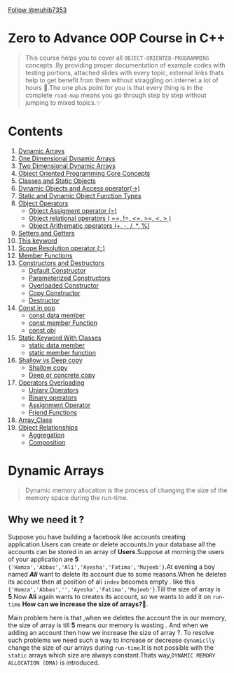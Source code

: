 <p align="center">
    <img src="/Some%20extra%20concepts/logo.jpg" style="height: 60vh; padding-left: 50vh;">
</p>

<!-- Place this tag where you want the button to render. -->

<a class="github-button" href="https://github.com/muhib7353" data-color-scheme="no-preference: light; light: light; dark: dark;" aria-label="Follow @muhib7353 on GitHub">Follow @muhib7353</a>

# Zero to Advance OOP Course in C++

> This course helps you to cover all `OBJECT-ORIENTED-PROGRAMMING` concepts .By providing proper documentation of example codes with testing portions, attached slides with every topic, external links thats help to get benefit from them without straggling on internet a lot of hours 🤔.The one plus point for you is that every thing is in the complete `road-map` means you go through step by step without jumping to mixed topics.✨

# Contents

1. [Dynamic Arrays](#dynamic-arrays)
2. [One Dimensional Dynamic Arrays](#one-dimensional-dynamic-arrays)
3. [Two Dimensional Dynamic Arrays](#two-dimensional-dynamic-arrays)
4. [Object Oriented Programming Core Concepts](#core-concepts)
5. [Classes and Static Objects](#classes-and-static-objects)
6. [Dynamic Objects and Access operator(->)](#dynamic-objects-and-access-operator)
7. [Static and Dynamic Object Function Types](#static-and-dynamic-object-function-types)
8. [Object Operators](#object-operators)
   - [Object Assigment operator (=)](#object-assignment-operater)
   - [Object relational operators ( ==, !=, <=, >=, <, > )](#object-relational-operaters)
   - [Object Arithematic operators (+, -, /, \*, %)](#object-arithematic-operators)
9. [Setters and Getters](#setters-and-getters)
10. [This keyword](#this-pointer-or-this-keyword-in-cpp)
11. [Scope Resolution operator (::)](#scope-resolution-operator)
12. [Member Functions](#member-functions)
13. [Constructors and Destructors](#constructors-and-destructors)
    - [Default Constructor]()
    - [Parameterized Constructors](#paramterized-constructor)
    - [Overloaded Constructor](#overloaded-constructor)
    - [Copy Constructor](#copy-constructor)
    - [Destructor](#destructors)
14. [Const in oop](#const-in-oop)
    - [const data member](#const-data-members)
    - [const member Function](#const-member-functions)
    - [const obj](#const-object)
15. [Static Keyword With Classes](#static-keyword-with-classes)
    - [static data member](#static-data-member)
    - [static member function](#static-member-function)
16. [Shallow vs Deep copy](#shallow-vs-deep-copy)   
    - [Shallow copy](#shallow-copy)
    - [Deep or concrete copy](#deep-copy)
17. [Operators Overloading](#operator-overloading)
    - [Uniary Operators](#uniary-operators-1)
    - [Binary operators](#binary-operators-1)
    - [Assignment Operator](#arirthematic-assignment-operator)
    - [Friend Functions](#non-member-friend-functions)
18. [Array_Class](#array-class)
19. [Object Relationships](#object-relationships)
    - [Aggregation](#aggregatatoion)
    - [Composition](#composition)

# Dynamic Arrays

> Dynamic memory allocation is the process of changing the size of the memory space during the run-time.

## Why we need it ?

Suppose you have building a facebook like accounts creating application.Users can create or delete accounts.In your database all the accounts can be stored in an array of **Users**.Suppose
at morning the users of your application are **5** `{'Hamza','Abbas','Ali','Ayesha','Fatima','Mujeeb'}`.At evening a boy named **_Ali_** want to delete its account due to some reasons.When he deletes its account then at position of ali `index` becomes empty . like this `{'Hamza','Abbas','','Ayesha','Fatima','Mujeeb'}`.Till the size of array is **5**.Now **Ali** again wants to creates its account, so we wants to add it on `run-time` **How can we increase the size of arrays?🤔**.

Main problem here is that ,when we deletes the account the in our memory, the size of array is till **5** means our memory is wasting . And when we adding an account then how we increase the size of array ?. To resolve such problems we need such a way to increase or decrease `dynamiclly` change the size of our arrays during `run-time`.It is not possible with the `static` arrays which size are always constant.Thats way,`DYNAMIC MEMORY ALLOCATION (DMA)` is introduced.

## Before Starting Something better to know (Heap or Stack):

There are two types of memory in our computers **_Heap and Stack_**.During Dynamic Memory Allocation, When we make a pointer of our variable its can be formed at the stack.(storing the address of our varible only) and its value can be stored at the heap.

In `static memory`, all the varibles and arrays are formed in the memory (stack) at the `compile-time` so after exection all the variables and arrays are destroyed from the memory (stack) by the compiler itself.
But in `Dynamic memory`, all the variables and arrays `values` are formed in the memory (heap) at the run-time, so compiler doesn't made them we `developers` made it during the execuation time. So its our responsibilty to destroyed them from the memory after the completition of their tasks.Otherwise a problem named `memory-leakage` can be created and our program `crashes`.

One more important concept about the dynamic memory allocation.
In local functions we make a varaible and it goes out from the execuation stack after the calling .So we cannot use its value further more to to store its value we make a varaible on heap and ist pointer on the stack and return the pointer from the function and store its in to the main stack pointer varaible.Now your memory cannot be leakage.The main point is your pointer would never be became the dangling pointer. And your heap value can never be became without its pointer.

> Making a dynamic memory is called allocating the memory.
> Deleting a dynamic memory is called dellocating the memory.

## Dangling Pointer

A pointer whose is pointing to such memory in the haep which is not exist .

## One Dimensional Dynamic Arrays

**Firstly**, `allocating`, we make a pointer of our array at the stack that containes the address of the first element of our array.

<p align="center">
<img src="/Some%20extra%20concepts/codeSnaps/ptr.png" style="height: 40vh; padding-left: 50vh;">

 </p>

**Secondly**,we make a array at the heap by the `new` keyword.

<p align="center">
<img src="/Some%20extra%20concepts/codeSnaps/heap.png" style="height: 40vh; padding-left: 50vh;">

 </p>

**Thirdly**,perform your tasks.

<p align="center">
<img src="/Some%20extra%20concepts/codeSnaps/tasks.png" style="height: 50vh; padding-left: 50vh;">

 </p>

**At last**, `dellocating`, delete the array values at the heap by the `delete` keyword.And
make the pointer of our array `nullptr` so its pointing to nothing.

```cpp
#include <iostream>

using namespace std;

int main()
{
    int size = 5;
    int sum=0;

    //Allocating the memory
    int *arr = new int[size]{1,2,3,4,5};

    //sum of array
    for(int i=0;i<size;i++){
        sum+=arr[i];
    }
    cout<<"The sum of all the elements in the array is = "<<sum<<endl;

    //Delloacting the memory
    delete[] arr;
    arr = nullptr;

    return 0;
}
```

### How to change the size of our arrays at run-time ? or at execution time? How to increase or decrease the size of our arrays dynamically ? or at execution time?

**Firstly**, we made our array whose size we want to change dynamically.

<p align="center">
<img src="/Some%20extra%20concepts/codeSnaps/temp1.png" style="height: 40vh; padding-left: 50vh;">

 </p>

**Secondly**, we create an temp dyanmic 1D-Array.Whose size is the size thats we want after changing meanns `size+increaseNum` or `size+decreaseNum` .

<p align="center">
<img src="/Some%20extra%20concepts/codeSnaps/temp2.png" style="height: 40vh; padding-left: 50vh;">

 </p>

**Thirdly**, copy the array to tempArray.

<p align="center">
<img src="/Some%20extra%20concepts/codeSnaps/temp3.png" style="height: 50vh; padding-left: 50vh;">

 </p>

**At Last**, delete the array values from heap and mutate the array-pointer to the tempArray-pointer.And now you can mutate the size as `size+=num` (for-increaing) or `size-=num`(for-decreaing)

> Both our array and tempArray pointers in the stack pointing to the same changed tempArray values in the heap.

<p align="center">
<img src="/Some%20extra%20concepts/codeSnaps/temp4.png" style="height: 50vh; padding-left: 50vh;">

 </p>

**Now**,You can perform tasks, to the changed sized array ,after performing methods deallocate the aray and program happily finishes😊.(Problem-Solved,Hurray🥳)

```cpp
#include <iostream>
using namespace std;
int main()
{

    int size = 5;
    int *arr = new int[size]{1, 2, 3, 4, 5};

    int num;
    cout << "Enter the number how much size of array you wnat to cahnge :" << endl;
    cin >> num;

    int *temp = new int[size + num];
    for (int i = 0; i < size; i++)
    {
        temp[i] = arr[i];
    }

    //deleting the previous array
    delete[] arr;
    arr=temp;

    //giving values to increased indexs
    for(int i=size;i<size+num;i++){
        cin>>arr[i];
    }
    size+=num;

    delete[] arr;
    arr=nullptr;

    return 0;
}
```

# Boosted Material 1

- To Practice Questions Like ,insert,delete,shrink,add elements to the arrays dynamically
  see [1D-Arrays-Examples](</Object%20Oriented%20Programming/Step0_Dynamic%20Arrays/One%20Dimensional%20(1D)%20%20Dynamic%20Arrays/>)
- To Read more complexities about the dyanmic arrays read book pages from
  [LearnCpp](https://www.learncpp.com/cpp-tutorial/dynamic-memory-allocation-with-new-and-delete/)
- To get slides of dynamic memory [Dynamic Memory Allocation](/Some%20extra%20concepts/Slides/dynamicMemory.pdf)

## Two Dimensional Dynamic arrays

**Firtsly**, In Two Dimensional Dynamic arrays ,make an array of pointers (every element of array contaning the address of first element of each row of matrix) which is stored to the pointer in stack ,beacuse this pointer storing the address first pointer of array, so this pointer is the double pointer.

   <p align="center">
    <img src="/Some%20extra%20concepts/codeSnaps/2d-1.png" style="height: 40vh; padding-left: 50vh;">
 </p>
  **Secondly**, Make a new array on the heap (column) from the every element(single-pointer) of the pointers array,that conatain the address of the first element of it column on the stack.

   <p align="center">
    <img src="/Some%20extra%20concepts/codeSnaps/2d-2.png" style="height: 50vh; padding-left: 50vh;">
 </p>

**Thirdly**, Now our 2D-array is allocated.Now perform the all tasks on it.

   <p align="center">
    <img src="/Some%20extra%20concepts/codeSnaps/2d-3.png" style="height: 70vh; padding-left: 50vh;">
 </p>

**At Last**,Deallocate the firstly all the columns on the heap. Then delete the pointers array.
Then make the matrix pointer to null pointing to the nothing.

```cpp
#include <iostream>
using namespace std;
int main()
{
    int row = 3;
    int col = 3;

    int **matrix = new int *[row];
    for (int i = 0; i < row; i++)
    {
        matrix[i] = new int[col];
    }

    for (int i = 0; i < row; i++)
    {
        for (int j = 0; j < col; j++)
        {
            matrix[i][j] = (rand() % 10) + 1;
        }
    }

    for(int i=0;i<row;i++){
        delete[] matrix[i];
    }
    delete[] matrix;
    matrix=nullptr;

    return 0;
}
```

## How to change the size of rows or columns of 2D-arrays at run-time ? How to increase or decrease the size of 2D-arrays dynamically ?

You can understand the one example of how to increase the size of columns and then do others operations by following it.

### Steps:(To increase the rows dynamically)

**Firstly**: Make the new 2D-Dynamic array .

   <p align="center">
    <img src="/Some%20extra%20concepts/codeSnaps/temp2-1.png" style="height: 50vh; padding-left: 50vh;">
 </p>

**Secondly**: Make the `temp`2D-Dyanmic array.

   <p align="center">
    <img src="/Some%20extra%20concepts/codeSnaps/temp2-2.png" style="height: 60vh; padding-left: 50vh;">
 </p>

**Thirdly**: Copy the pervious 2d-array to temp array.Delete the previous 2D-Array.Give pointer of temp array to previous array.

   <p align="center">
    <img src="/Some%20extra%20concepts/codeSnaps/temp2-3.png" style="height: 70vh; padding-left: 50vh;">
 </p>

**At Last**: Add the new elements in the array .And finally dellocate the array.

```cpp
#include <iostream>
#include <iomanip>

using namespace std;

int main()
{
    int row=3;
    int col=3;

    //Allocating the memory
    int **matrix = new int *[row];
    for (int i = 0; i < row; i++)
    {
        matrix[i] = new int[col];
    }

   cout << "The random elements in the array :" << endl;
    for (int i = 0; i < row; i++)
    {
        // cout<<"Enter the row "<<i+1<<" :"<<endl;
        for (int j = 0; j < col; j++)
        {
            matrix[i][j] = (rand() % 10) + 1;
            // cin>>matrix[i][j];
        }
    }

   int num;
    cout << "Enter the number of rows that you want to increase:" << endl;
    cin >> num;

    //increase the size of the rows
    int **temp = new int *[row + num];
    for (int i = 0; i < row + num; i++)
    {
        temp[i] = new int[col];
    }
    for (int i = 0; i < row; i++)
    {
        for (int j = 0; j < col; j++)
        {
            temp[i][j] = matrix[i][j];
        }
    }
    for (int i = 0; i < row; i++)
    {
        delete[] matrix[i];
    }
    delete[] matrix;
    matrix = temp;


    //Entering elemenst in the increased rows
    for (int i = row; i < row + num; i++)
    {
        // cout<<"Enter the row "<<row+1<<" :"<<endl;
        for (int j = 0; j < col; j++)
        {
            matrix[i][j] = (rand() % (100 - 90)) + 1 + 90;
            // cin>>matrix[i][j];
        }
    }
    row += num;

   cout << "The elements in the array :" << endl;
    for (int i = 0; i < row; i++)
    {
        cout << left;
        for (int j = 0; j < col; j++)
        {
            cout << setw(5) << matrix[i][j];
        }
        cout << endl;
    }

    //dellocating the memory
    for (int i = 0; i < row; i++)
    {
        delete[] matrix[i];
    }
    delete[] matrix;
    matrix = nullptr;

    return 0;
}

```

## Boosted Material:

- To Practice Questions Like inrease and decrease rows or columns of the 2D-arrays dynamically
  see [1D-Arrays-Examples](</Object%20Oriented%20Programming/Step0_Dynamic%20Arrays/Two%20Dimensional%20(2D)%20%20Dynamic%20Arrays/>)
- To Read more complexities about the dyanmic arrays read book pages from
  [LearnCpp](https://www.learncpp.com/cpp-tutorial/dynamic-memory-allocation-with-new-and-delete/)
- To get slides of dynamic memory [Dynamic Memory Allocation](/Some%20extra%20concepts/Slides/dynamicMemory.pdf)

# Core Concepts

A langugae which containes these four segments is referrred as **_Object-Oriented-Programming_** language.

- ## Classes and object :
  Classes have no exixtence in the memeory,its only a blueprint.When we make an object of that class ,then it should having the some memeory.Class is an user defined-data-Type, called as **_ABSTRACT_DATA_TYPE_**.
- ## Data hiding and Encapsulation:
  Data is hided from every another object is data hiding .All the memebers of a class including data members and member functions are closed in a class like a capsule is referred to as Encapsulation.This feature opens the new term named as `Abstraction` means all the inner details are completetly ifnored and we focus on the working of the software.
- ## Inheritance:
  **_Do not reinvent the wheel_**.In programming the term used as : **Do not repeat the code⛔**.Inheritance has the code reuse-ability.Some features are inherited from the base class and given to the derived class.If any language does not support the inheritance then its not calle the Object oriented programming language its called the **\*Object-Based-Language**.
- ## Polymorphism
  Define as : Single interface having multiple functionalities.(same name different behaviour).
  It has two types :
  - Static
    Function overloading is done in static polymorphism.It has be achieved on the compile time also called the **_compile_time_binding_**.
  - Dynamic
    Function overriding is done in the dynamic polymorphism.It has be achieved on the run time also called the **_Run_Time_binding_**.

# Classes and Static Objects

[What are classes 👀 ❓](#classes-and-object)

## Basic Syntx of class:

  <p align="center">
    <img src="/Some%20extra%20concepts/codeSnaps/class1.png" style="height: 40vh; padding-left: 50vh;">
 </p>

## Basic Syntx of object:

  <p align="center">
    <img src="/Some%20extra%20concepts/codeSnaps/obj.png" style="height: 40vh; padding-left: 50vh;">
 </p>

we cannot access the dataMemebers of the class outside the class .Their members are by `default-private`.So when we want to access them .The error should come as

  <p align="center">
    <img src="/Some%20extra%20concepts/codeSnaps/error1.png" style="height: 40vh; padding-left: 50vh;">

> so when we want to access them outside the class,we use the `access-identifiers`.

## Access-Identifiers

There are there Access specifiers.

- ### Public
  Memebers of public are accessible from anywhere(accissble through the object).
- ### Private
  Members declerad as private are only accessible within the class.
- ### Protected
  Members are only accessible in child class.

Result:

<p align="center">
<img src="/Some%20extra%20concepts/codeSnaps/result_class.png" style="height: 60vh; padding-left: 50vh;">

### Note:

> The address of a class is same as the address of the first dataMemeber of the class

# Boosted Material 2

- To practice real-world examples [class and object examples](/Object%20Oriented%20Programming/Step1_Classes%20and%20objects/)
- To go through slides [Class and object slides](/Some%20extra%20concepts/Slides/classes.pdf)
- For reading more concepts explore this page [Deep learn class and objects](https://www.learncpp.com/cpp-tutorial/classes-and-class-members/)

# Dynamic Objects and Access Operator

Dynamic Objects means the pointer of that objects is on the stack and the whole object is on the heap. The name of the object is actually a pointer so means whenever we use the name of the class actually we refer the address of the object on the heap. So how we can access the data members and member functions of the object ,To refer the data members and the member functions of that class , we use the **access-operator** `->` instead of `(.)` **dot operator** .The access operator make a link between the heap and and stack .

### Understand by excample:

[How we make the dynamic objects of class and how to access their data members of taht dynamic object🙄❓](/Object%20Oriented%20Programming/Step1_Classes%20and%20objects/Basic%20Concepts%20building%20programs/6_DyanmicObjects_and_acessOperaters.cpp)

```cpp
#include <iostream>

using namespace std;

class algebra
{
public:
    int y;
    int x;
    int add;
};

int main()
{
    //Alloacting the memory
    algebra *sum = new algebra;

    //Arrow operaters pointing the members on the heap(->)
    sum->x = 3;
    sum->y = 4;
    sum->add = sum->x + sum->y;

    //Derefernce and userd the dot opearter(.)
    cout << "The sum of " << (*sum).x << " and " << (*sum).y << " = " << (*sum).add << endl;

    //delloacting the memory
    delete sum;
    sum=nullptr;

    return 0;
}
```

# Static and Dynamic Object Function Types:

Three type of functions can be implemented on the objects.

1. By passing object as a value
2. By passing object as a reference
3. By return object as a object

## 1.By passing object as a value

In `static` Pass objects into functions as an argument and use these parameters as a local object which has a complete access to the data members and member functions of the class same as for the argumentative object.

> The object which calls the functions is called the `Left_hand_side_object`.

We don't need to pass the two objects as the arguments beacuse L.H.S object is already exist ,and accessible to the class functions and we only need to pass the other funtions which is right hand side object.

In `Dyanmic` the copy of argumentative objects will not be made only the address of these objects will pass and dereferencing these adress and perform operations.

<p align="center">
    <img src="/Some%20extra%20concepts/codeSnaps/f-1.png" style="height: 50vh; padding-left: 50vh;">
 </p>

## 2.By passing object as a reference

In `static` When passing object as an argument to the function which recieveing it as a refernce parameter, then the copy of that object will not be produce.The address of this object will be use and its means any changing in data members or function members of the parameter object will aslo mutate the original argumentative object.
In `Dyanmic` the copy of argumentative objects will not be made only the address of these objects will pass ,so we will not have to use the refernce operator `&` , beacause already we pass the address `refernce` of the objects on the heap to function parameters As a result ,dereferencing these adresses and mutating the data memebers and member functions will mutate the original argumentative objects data members and member functions respectively.

<p align="center">
    <img src="/Some%20extra%20concepts/codeSnaps/f-2.png" style="height: 70vh; padding-left: 50vh;">
 </p>

## 3.By return object as a object

In `static` Return type of the function is a class name. When you manipulate some data and return a object made inside the function.
In `Dyanmic`,the returing object returns the only address of the making object not the object on the heap. beacuse when the function executes the making pointer will automatically goes out from the execuation stack. but the object on the heap is exixts . So just return the address of the making pointer.

> When an object is returned at compile-time it can be stored an anonymous varaible of same returning dataType and then assign it the varible on which the functions call this process is called the `RETURN_VALUE_OPTIMIZATION(RVO)`. And you when you run the program its destructor will be showed in the screen .

<p align="center">
    <img src="/Some%20extra%20concepts/codeSnaps/RVO.png" style="height: 50vh; padding-left: 50vh;">
 </p>

<p align="center">
    <img src="/Some%20extra%20concepts/codeSnaps/RVO-result.png" style="height: 50vh; padding-left: 50vh;">
 </p>
### Let understand by 😮 [dynamic-example](/Object%20Oriented%20Programming/Step1_Classes%20and%20objects/Basic%20Concepts%20building%20programs/6_DyanmicObjects_and_acessOperaters.cpp):

For static click [here](/Object%20Oriented%20Programming/Step1_Classes%20and%20objects/Basic%20Concepts%20building%20programs/7_staticObjectAndFunctions.cpp)

```cpp
/*Dynamic Objects when we pass to functions they always should be pass as by refernce
/*This code has three parts by three tests so you can uncommenntg the every test and check the outputs to understand
1:Pass by value  for dynamic objects
2:Pass by refernce for dynamic objects
3:Return value for dynamic objects
*/

#include <iostream>

using namespace std;

class algebra
{
private:
    int x;
    int y;

public:
    // setters
    void setX(int X) { x = X; }
    void setY(int Y) { y = Y; }
    void setData(int X, int Y)
    {
        x = X;
        y = Y;
    }

    // getters
    int getX() { return x; }
    int gety() { return y; }
    void getData()
    {
        cout << "x=" << x << endl;
        cout << "y=" << y << endl;
    }
};

// Functions

// 1:Pass by value
bool passByValue(algebra *A, algebra *B)
{
    return A->getX() != B->getX() ? true : false;
}

// 2:Pass by refernce
void update(algebra *A, algebra *B)
{
    B->setX(B->getX() + 100);
    B->setY(B->gety() + 100);
}

// 3:Return value
algebra *createCopy(algebra *A)
{
    algebra *copy = new algebra;

    copy->setX(A->getX());
    copy->setY(A->gety());

    return copy;
}
int main()
{
    algebra *obj1 = new algebra;
    algebra *obj2 = new algebra;

    obj1->setData(1, 2);
    obj2->setData(3, 4);

    // // Test:01
    // cout << passByValue(obj1, obj2);

    // //Test:02
    // cout << "Before passing obj2 as a pointer to update function : " << endl;
    // obj2->getData();
    // update(obj1, obj2);
    // cout << "After passing obj2 as a pointer to update function : " << endl;
    // obj2->getData();

    // //Test:03
    // cout << "The object members :" << endl;
    // algebra *copy=createCopy(obj1);
    // copy->getData();

    /*Results:Object’s data is always
    pass by reference through
    pointers*/

    return 0;
}
```

# Object Operators

These are object opertors:

- [Object Assigment operator (=)](#object-assignment-operater)
- [Object relational operators ( ==, !=, <=, >=, <, > )](#object-relational-operaters)
- [Object Arithematic operators (+, -, /, \*, %)](#object-arithematic-operator)

# Object Assignment operater

In generally, the assignment operator can be used to copy one thing into another. The data memebers of one object can be copied to another data members in two ways

> Only if member access specifier is public.

1.Member wise data Assignment

<p align="center">
    <img src="/Some%20extra%20concepts/codeSnaps/assignment-1.png" style="height: 50vh; padding-left: 50vh;">

 </p>
 
 2.Aggregate Wise data Assignment
        <p align="center">
    <img src="/Some%20extra%20concepts/codeSnaps/assignment-2.png" style="height: 50vh; padding-left: 50vh;">
 </p>
 
  ### Lets now understand by example 😍:
  [In C++ how the class data members of one object to be copied to the another object data memebers](/Object%20Oriented%20Programming/Step1_Classes%20and%20objects/Basic%20Concepts%20building%20programs/3_AssignmentOperater.cpp)

```cpp
#include <iostream>

using namespace std;

class algebra
{
public:
int x;
int y;

    void getData()
    {
        cout<<"The value of x ="<<x<<endl;
        cout<<"The value of y ="<<y<<endl;
    }

};

int main()
{
algebra obj1;
algebra \*obj2=new algebra;

    obj1.x=1;
    obj1.y=2;

    //MEMEBER WISE COPYING
    cout<<"\t\tMEMEBER WISE COPYING :"<<endl;
    obj2->x=obj1.x;
    obj2->y=obj1.y;

    cout<<"The values in object 1 : "<<endl;
    obj1.getData();
    cout<<"The values in object 2 : "<<endl;
    obj2->getData();

    // Aggregate WISE COPYING
    cout<<"\t\tAggregate WISE COPYING :"<<endl;
    (*obj2)=obj1;

    cout<<"The values in object 1 : "<<endl;
    obj1.getData();
    cout<<"The values in object 2 : "<<endl;
    obj2->getData();

    delete obj2;
    obj2=nullptr;

    return 0;

}

```

# Object Relational Operaters

Relational operators can be applied only on the varaibles that are made in functions. In objects you cannot apply directly these operaters on the object data members. It cannot be possible by `Member-Wise` or `Agreement-Wise`.

<p align="center">
    <img src="/Some%20extra%20concepts/codeSnaps/relational.png" style="height: 50vh; padding-left: 50vh;">
</p>

### Example :

[Can we compare the reational operaters (==,!=,<=,>=) to compare two object data members ?](/Object%20Oriented%20Programming/Step1_Classes%20and%20objects/Basic%20Concepts%20building%20programs/4_RelationalOpearter.cpp)

```cpp
#include<iostream>

using namespace std;

class algebra
{
public:
    int x;
    int y;
public:

    void setData(int xA,int yA)
    {
        x=xA;
        y=yA;
    }
    void getData()
    {
        cout<<"The value of  x = "<<x<<endl;
        cout<<"The value of  y = "<<y<<endl;
    }

    //getters
    int getX(){ return x;}
    int getY(){ return y;}
};
int main()
{
    algebra obj1;
    algebra *obj2=new algebra;

    obj1.setData(5,6);
    obj2->setData(6,5);

    //  //Test:01
    // cout<<obj1.getX()!=obj2->getX();
    // /*error: no match for 'operator!=' (operand types are 'std::basic_ostream<char>' and 'int')
    // cout<<obj1.getX()!=obj2->getX();*/

    //  //Test:02
    // cout<<*(obj2)==obj1;
    // //Compile time error Operation not defined

    // Results:So its mean we will never compare the data member wise or agrement wise
    delete obj2;
    obj2=nullptr;



    return 0;
}

```

# Object Arithematic Operators

Arithematic operators (+, -, /, \*, %) will be applicable only in member wise

<p align="center">
    <img src="/Some%20extra%20concepts/codeSnaps/arithematic-1.png" style="height: 50vh; padding-left: 50vh;">
</p>
 
  Cannot be applicable directly on the objects agreement wise.
<p align="center">
    <img src="/Some%20extra%20concepts/codeSnaps/arithematic-2.png" style="height: 60vh; padding-left: 50vh;">
</p>

> Use `Operator_Overloading` to apply these arithematic_operators on the objects directly.We will discuss this in later section [go_here](#).

### Example :

[Can we compare the use the arithematic operaters (+,-,\*,/,%) to perform arithematic calculations between two object data members ?](/Object%20Oriented%20Programming/Step1_Classes%20and%20objects/Basic%20Concepts%20building%20programs/5_ArithematicOpearter.cpp)

```cpp

#include<iostream>

using namespace std;

class algebra
{
public:
    int x;
    int y;
public:

    void setData(int xA,int yA)
    {
        x=xA;
        y=yA;
    }
    void getData()
    {
        cout<<"The value of  x = "<<x<<endl;
        cout<<"The value of  y = "<<y<<endl;
    }

    //getters
    int getX(){ return x;}
    int getY(){ return y;}
};
int main()
{
    algebra obj1;
    algebra *obj2=new algebra;

    obj1.setData(5,6);
    obj2->setData(1,2);

    //  //Test:01
    // //Member Wise
    // cout<<obj1.getX()+obj2->getX()<<endl;
    // cout<<obj1.getY()+obj2->getY()<<endl;

    //  //Test:02
    // //Agremeent Wise
    // cout<<*(obj2)+obj1<<endl;
    // //Compile time error Operation not defined


   //Results:We can perform the matematical opaertions on the object adat memebers only member wise not agremnet wise.

    delete obj2;
    obj2=nullptr;

    return 0;
}
```

# Setters and Getters

**_Why we need setters and getters_** ? What is the importance of getters and setters in real world?
Understand by exapmle ,in mobile phones when we want to increase the brightness of our mobile then can we go to the whole setting of the mobile and change it here **\*NO\*\*** .We only set the value of brightness same when we want to get the phone number of any person , we just search and get it.
Getters and setters are the same as , to retrieve the single dataMember or whole data member or to update them.

## Setters

> Used to set or update values of individual data members or a complete object.

### Basic Syntax:

- **_Void setVariableName (varaibleDataType parameterName){ variableName = ParameterName;}_**
   <p align="center">
   <img src="/Some%20extra%20concepts/codeSnaps/setters.png" style="height: 60vh; padding-left: 50vh;">
</p>

## Getters

> Used to get values of indiviual or complete object .

### Basic Syntax:

- **_returnType getVariableName (){ return variableName;}_**
     <p align="center">
     <img src="/Some%20extra%20concepts/codeSnaps/getters.png" style="height: 60vh; padding-left: 50vh;">
  </p>

  ## SetData and getData

  These are also the member functions of the class.They set the whole class data members and also get the data memebers of the whole class.

```cpp
/*Write a C++ program how to putData into dataMembers of a class that is private and getData from them
 */
#include <iostream>

using namespace std;

class algebra
{
private:
    int x;
    int y;
    float z;

public:
    void putData(int xA, int yA, int zA)
    {
        x = xA;
        y = yA;
        z = zA;
    }
    void getData()
    {
        cout<<"The value of x = "<<x<<endl;
        cout<<"The value of y = "<<y<<endl;
        cout<<"The value of z = "<<z<<endl;
    }
};

int main()
{
    algebra equation1;

    //Test 01:
    equation1.putData(1,2,3);
    equation1.getData();
    return 0;
}
```

### Practice exapmles:

- [Getters and Setters in C++ ](/Object%20Oriented%20Programming/Step1_Classes%20and%20objects/Basic%20Concepts%20building%20programs/2_gettersAndSetters.cpp)
- [getData and setData in C++ ](/Object%20Oriented%20Programming/Step1_Classes%20and%20objects/Basic%20Concepts%20building%20programs/1_getData_and_putData.cpp)

# This Pointer or This KeyWord in Cpp

IN C++ ,**This** is a pointer refer to the insatnce of the class. **This** is a pointer Single copy of this pointer is maintained at class level accessible in member functions only.
**This** pointer has two main functionalities:

1.When in memeber functions of the class ,the local variables name same as the `data-members` name.

<p align="center">
<img src="/Some%20extra%20concepts/codeSnaps/this1.png" style="height: 50vh; padding-left: 50vh;">

 </p>
 
2.Used to return the whole object from the member function. When you want to use the function chaining in objects.
In short,it can be used for the function calls chaining in which the local object returns the refernce of the single object and in function chaining it updates the every previous function value also.
<p align="center">
    <img src="/Some%20extra%20concepts/codeSnaps/this2.png" style="height: 70vh; padding-left: 50vh;">
 </p>
 
  ### Lets now understand by example 😍:
  [What is a this key Word in C++? Write a C++ program in which the setter function parameter name is same as the class data member name.What is the *this Pointer* in the C++ 😧?](/Object%20Oriented%20Programming/Step1_Classes%20and%20objects/Basic%20Concepts%20building%20programs/9_thisPointer.cpp)

```cpp
#include<iostream>

using namespace std;

class algebra
{
private:
    int x;
    int y;
public:
    //setters
    void setX(int x)
    {
       this->x=x;
    }
    void setY(int y)
    {
        this->y=y;
    }
    void setData(int x,int y)
    {
        this->x=x;
        this->y=y;
    }

    //getters
    int getX()
    {
        return x;
    }
    int getY()
    {
        return y;
    }
    void getData()
    {
        cout<<"The value of x = "<<x<<endl;
        cout<<"The value of y = "<<y<<endl;
    }

    //member functions
    algebra &value(int x)
    {
        this->x=x;
        return *this;
    }
    algebra &incrementValue(int y)
    {
        this->x++;
        this->y=y;
        return *this;
    }

};

int main()
{
    algebra obj1;
    algebra *obj2=new algebra;

    obj1.setData(1,2);
    obj2->setData(3,4);

    obj1.getData();
    obj2->getData();

    obj1.value(100).incrementValue(200);
    obj1.getData();//101,200--->chaining is sequential and the changes made to the object’s data members retains for further chaining calls.

    // obj1.setX(90).setY(900);// error: invalid use of 'void'


    return 0;
}
```

# Scope Resolution operator

## Defination:

> Scope Resolution operater (::) define the scope of anything at any place .Used to access the gloabal varables with the same name ,access the class memeber functions outside the the class ,usedin namespaces and in the inheritance

Suppose we have a class having 1000+ member functions our class size will become too springable 🥴 . And other problem is that suppose in your company your team fellow want to see your code he does't want to see your logics and how you write the code he/she just wnat to see what functionalities your class can do and think that your class has 2000+ member functions of different functionalities.In ecah member function you write the 1000+ lines of code.So showing every functionality name takes too much time🤧 and may be its a chance your team member beacome frustated 😡. As a result, **How to resolve these problems ?** The first answer involed in your brain is to make prototypes inside the class and make functions outside the class. Okay ! Thats good, lets try it

<p align="center">
    <img src="/Some%20extra%20concepts/codeSnaps/s-1.png" style="height: 70vh; padding-left: 50vh;">
 </p>

But the error should become :

```diff
- error: invalid use of 'this' in non-member function void setX(int x) { this->x = x; }
```

Beacuse, we know that all the data members and function members are developed public,private and protected only inside the class only accessible to them is protected or publc. And how can we refer that this function is a member function of that specific class.

How to resolve this error :

```diff
+ Use the Scope resolutioon opertor `::`  with the name of the class
```

_Means that this function has scope to that class_

<p align="center">
    <img src="/Some%20extra%20concepts/codeSnaps/s-2.png" style="height: 50vh; padding-left: 50vh;">
</p>

### Understand by complete [Scope-Resolution(::) Example](/Object%20Oriented%20Programming/Step1_Classes%20and%20objects/Basic%20Concepts%20building%20programs/10_scopeResolutionOperter.cpp) 😎:

```cpp
#include <iostream>

using namespace std;

class algebra
{
private:
   int x;
   int y;

public:
   // setters
   void setX(int);
   void setY(int);
   void setData(int, int);
   void setAlgebra(algebra);

   // getters
   int getX() const;
   int getY() const;
   void getData() const;
   algebra getAlgebra() const;

   // memberFunctions are here
   //.........
};

// SETTERS_scope_resolutions
void algebra::setX(int x) { this->x = x; }
void algebra::setY(int y) { this->y = y; }
void algebra::setData(int x, int y)
{
   this->x = x;
   this->y = y;
}
void algebra::setAlgebra(algebra obj)
{
   x = obj.x;
   y = obj.y;
}

// GETTERS_scope_resolutions
int algebra::getX() const { return x; }
int algebra::getY() const { return y; }
void algebra::getData() const
{
   cout << "The value of x = " << x << endl;
   cout << "The value of y = " << y << endl;
}
algebra algebra::getAlgebra() const
{
   return *this;
}

int main()
{
   algebra obj1;
   obj1.setData(1, 2);
   obj1.getData();

   algebra obj2;
   obj2.setAlgebra(obj1);
   obj2.getData();

   obj1.getAlgebra().setX(8);
   obj1.getData();

   return 0;
}
```

# Member Functions

You already know that we had already discussed the member functions, then what they are 🤔 ? Every class has such type of member functions :

- [Getters](#getters)
- [Setters](#setters)
- [Mutators](#setters)
- [Accessers](#getters)
- [Functionaliters](#functionaliters)
- [Constructors](#constructors-and-destructors)
- [Destructors](#constructors-and-destructors)
- [Iterators](#setters)
- [Operators](#operator-overloading)\
  In all of above we have done `getters` and `setters`. `Mutators` and `Accessors` are same as `getters` and `setters` beacuse by using the `setters` we can have full access to the data memebers of the class to mutate them directly and sam for the `getters` we can have directly access to retrieve them.
  **NOW**,we will discuss about the **_Functionaliters_**( I think thats not make sense 😅, but according to me its very straightForward to understand).Others will be discuss in the coming points.

## Functionaliters :

> Main functions that perform some operations on the data are called fucntionaliters.
> Functions that perform some mathematical and other operations on the data memebers and show some output or help in other functions to perform functionalities.

### Let understand by example 🙂 :

[Write a c++ program in to find distance between two points and take third point and find from where the distance from third point is closest](/Object%20Oriented%20Programming/Step1_Classes%20and%20objects/Basic%20Concepts%20building%20programs/11_MemberFunctions.cpp)

```cpp
/*Write a c++ program in to find distance between two points and take third point and find from where the distance from third point is closest*/
#include <iostream>
#include <cmath>

using namespace std;

class algebra
{
public:
    // setters
    void setX(int);
    void setY(int);
    void setData(int, int);
    void setAlgebra(algebra);

    // getters
    int getX() const;
    int getY() const;
    void getData() const;
    algebra getAlgebra() const;

    // memberFunctions
    float calculateDistance(algebra);
    algebra closestPoint(algebra , algebra );

private:
    int x;
    int y;
};

// SETTERS_scope_resolutions
void algebra::setX(int x) { this->x = x; }
void algebra::setY(int y) { this->y = y; }
void algebra::setData(int x, int y)
{
    this->x = x;
    this->y = y;
}
void algebra::setAlgebra(algebra obj)
{
    x = obj.x;
    y = obj.y;
}

// GETTERS_scope_resolutions
int algebra::getX() const { return x; }
int algebra::getY() const { return y; }
void algebra::getData() const
{
    cout << "The value of x = " << x << endl;
    cout << "The value of y = " << y << endl;
}
algebra algebra::getAlgebra() const
{
    return *this;
}

// Member_Functions
float algebra::calculateDistance(algebra point)
{
    int d1 = point.x - x;
    int d2 = point.y - y;

    int temp = ((d1 * d1) + (d2 * d2));

    return sqrt(temp);
}

algebra algebra ::closestPoint(algebra p1, algebra p2)
{
    float d1 = calculateDistance(p1);
    float d2 = calculateDistance(p2);

    return d1 <= d2 ? p1 : p2;
}

int main()
{
    algebra point1, point2, point3;

    point1.setData(6, 9);
    point2.setData(12, 3);
    point3.setData(1, 15);

    cout << point1.calculateDistance(point2)<<endl;
    point1.closestPoint(point2,point3).getData();

    return 0;
}
```

# Now its Time for Boosted Material 3

## Go deep 🧐, learn deep 😎

- See basic concept based questions on `setters`, `getters`, `this->pointer`, `object operators` and `object functions` click [here](/Object%20Oriented%20Programming/Step1_Classes%20and%20objects/Basic%20Concepts%20building%20programs/)
- To get slides on these topics click [here](/Some%20extra%20concepts/Slides/memberFunctions.pdf)
- To read about them more briefy visit [here](https://learncpp.com)

# Constructors and Destructors

### Defination:

> It is a function.It does not have any `return type`(like int,void). It has same name as of its class.They can never be called instead(they can be more than two ) are called and executed automaticallu on the time of creation oof object.Their main purpose to initialze the data members of an object being created.

Every object will be called only once in its life by the constructor till it is destroyed.Compiler give us default constructor but ity initliaze the data members with teh garbage values. If any one of the constructor should be written then the compiler does not gives its default constructor Constructor are of three types:

- Deafult Constructor
- Parameterized Constructor
- Copy Constructor

## Default Constructor

Its parameters are empty and it can be called on the time of the object creation.

### Syntax:

 <p align="center">
    <img src="/Some%20extra%20concepts/codeSnaps/cons-1.png" style="height: 50vh; padding-left: 50vh;">
</p>
 
 ### Example:
 ```cpp
 /*Write a C++ program how to write the default constructors*/
#include <iostream>
using namespace std;
class algebra
{
private:
	int x;
	int y;
public:
	algebra();
	void setData(int, int);
	void getData();
};
//Default Constructor
algebra::algebra()
{
	x = 0;
	y = 0;
	cout << "Deafult Constructor should be called:" << endl;
}
void algebra ::setData(int x, int y)
{
	this->x = x;
	this->y = y;
}
void algebra ::getData()
{
	cout << "The value of x = " << x << endl;
	cout << "The value of y = " << y << endl;
}
int main()
{
	algebra obj1;
	obj1.setData(1, 2);
	obj1.getData();
	algebra obj2;
	obj2.getData();

    return 0;

}

````
## Paramterized Constructor:
  Constructors are `overloaded` like `function-overloading`. When there are more than one constructors in a class having different number of parameters are called overloaded or parameterized constructors.
 ### VIP Note:
  >When we call any constructor on an object.Then only that `one` constructor should be called the of constructors should be remain and not be called.

  ### Syntax:

<p align="center">
    <img src="/Some%20extra%20concepts/codeSnaps/cons-2.png" style="height: 50vh; padding-left: 50vh;">
</p>

  ### Example:

```cpp
/*Write a C++ program how to write the parameterized or overloaded constructors*/
#include <iostream>
using namespace std;
class algebra
{
private:
	int x;
	int y;
public:
	algebra();
    algebra(int,int);
	void setData(int, int);
	void getData();
};
//Default Constructor
algebra::algebra()
{
	x = 0;
	y = 0;
	cout << "Deafult Constructor should be called:" << endl;
}
//paremterized constructor
algebra::algebra(int x, int y)
{
    this->x = x;
    this->y = y;
    cout << "Parameterized Constructor should be called:" << endl;
}
void algebra ::setData(int x, int y)
{
	this->x = x;
	this->y = y;
}
void algebra ::getData()
{
	cout << "The value of x = " << x << endl;
	cout << "The value of y = " << y << endl;
}
int main()
{
	algebra obj1(1,2);
	obj1.getData();
	algebra obj2;
	obj2.getData();

    return 0;

}
````

# Copy constructor

Copy constructor can be used to copy the one object constructor to another object .In copy constructor the paremterized object should be called as a refernce. Otherwise it creates a problem of `recursion`. To undertsnad this ,suppose we equal the object_2 to object_1 then the copy constructor of object_2 should be called and it takes the object_1 as a parameter and this parameter object makes a copy of the object_1 so to make copy of object_1 again the `copy-constructor` should be called again and agin and this process comes into the `recusrion` (infinity) and our program crushes when the stack overflow. But there is another problem here if we pass the arguemtative object as a refence than there is a dangerous chance to mutate the data of this object beacuse we are passing it as reference to avoid these bugs we pass it as a `const` now its beacame impossible to mutate the original object.

### Note:

> Pass the copying object as a refernce `&`.
> Pass the copying object as a constant `const`.
> It uses copy data of an object `bit-by-bit`.

### Syntax:

<p align="center">
    <img src="/Some%20extra%20concepts/codeSnaps/cons-3.png" style="height: 50vh; padding-left: 50vh;">
</p>
### Example:

```cpp
/*Write a C++ program how to write the copy constructor constructors*/
#include <iostream>
using namespace std;
class algebra
{
private:
	int x;
	int y;
public:
	algebra();
    algebra(int,int);
    algebra(const algebra&);
	void setData(int, int);
	void getData();
};
//Default Constructor
algebra::algebra()
{
	x = 0;
	y = 0;
	cout << "Deafult Constructor should be called:" << endl;
}
//paremterized constructor
algebra::algebra(int x, int y)
{
    this->x = x;
    this->y = y;
    cout << "Parameterized Constructor should be called:" << endl;
}
//copy constructor
algebra::algebra(const algebra& temp)
{
    x=temp.x;
    y=temp.y;
    cout<<"Copy constructor should be called:"<<endl;
}
void algebra ::setData(int x, int y)
{
	this->x = x;
	this->y = y;
}
void algebra ::getData()
{
	cout << "The value of x = " << x << endl;
	cout << "The value of y = " << y << endl;
}
int main()
{

    //default
	algebra obj2;
	obj2.getData();
    //parametrized
	algebra obj1(1,2);
	obj1.getData();
    //copy
    algebra obj3=obj1;
    obj3.getData();
    algebra obj4(obj2);
    obj4.getData();

    return 0;

}
```

## Overloaded Constructor :

Overloaded Constrcutor is the sum of the deafult constructor and the parameterized constructor.

### Basic Syntax:

<p align="center">
    <img src="/Some%20extra%20concepts/codeSnaps/over.png" style="height: 50vh; padding-left: 50vh;">
</p>

Example:

```cpp
#include <iostream>
using namespace std;
class phoneDetails
{
private:
    string name;
    int  RAM;
    float processor;
    char battery;
public:
//==============================================
//Overloaded constructor
/*The sum of the
1-deafult constructor
2-Paramterized Constructor
*/
//==============================================
//overloaded Constructor
phoneDetails(string Name="NULL",int ram=0,float process=0.0,char batt=' ')
{
   name=Name;
   RAM=ram;
   processor=process;
   battery=batt;
}

//==============================================
//Copy constructor
//==============================================

phoneDetails(phoneDetails &mob)
{
   name=mob.name;
   RAM=mob.RAM;
   processor=mob.processor;
   battery=mob.battery;
}

void getData();

//==============================================
//Calling destructor
//==============================================

~phoneDetails()
{
    cout<<"Destructor has been called:"<<endl;
}

};

//==============================================
//Accessing the functions of the class outside the class
//==============================================

void phoneDetails::getData()
{
   cout<<"The name of the Phone = "<<name<<endl;
   cout<<"The Ram of the Phone = "<<RAM<<endl;
   cout<<"The Processor of the Phone = "<<processor<<endl;
   cout<<"The Battery of the Phone = "<<battery<<endl;
}

//Main
int main()
{
    phoneDetails d1;//deafult constructor
    phoneDetails d2("Iphone",8,2.8,'1');//parameterized constructor
    phoneDetails d3(d2);//copy constructor

    d1.getData();
    d2.getData();
    d3.getData();

    return 0;
}
```

## Destructors:

### Defination:

> To destroy the object and free the memory.Same syntax as a constructors.Destructors cannot be overloaded since it is destroying the object and no parameter is required.It destroys the every object when the main function is executed. Executes when teh object goes out of scope.Just use the `telda(~)` sign with the destructo to distinguish it between the deafult constructor and the destructor.

### Synatx:

   <p align="center">
    <img src="/Some%20extra%20concepts/codeSnaps/des.png" style="height: 50vh; padding-left: 50vh;">
</p>

### Example:

```cpp
/*Write a C++ program how to write the destructors*/
#include <iostream>
using namespace std;
class algebra
{
private:
	int x;
	int y;
public:
	algebra();
    algebra(int,int);
    algebra(const algebra&);
	void setData(int, int);
	void getData();
    ~algebra();
};
//Default Constructor
algebra::algebra()
{
	x = 0;
	y = 0;
	cout << "Deafult Constructor should be called:" << endl;
}
//paremterized constructor
algebra::algebra(int x, int y)
{
    this->x = x;
    this->y = y;
    cout << "Parameterized Constructor should be called:" << endl;
}
//copy constructor
algebra::algebra(const algebra& temp)
{
    x=temp.x;
    y=temp.y;
    cout<<"Copy constructor should be called:"<<endl;
}
void algebra ::setData(int x, int y)
{
	this->x = x;
	this->y = y;
}
void algebra ::getData()
{
	cout << "The value of x = " << x << endl;
	cout << "The value of y = " << y << endl;
}
//destructor
algebra::~algebra()
{
    cout<<"Destructor should be called"<<endl;
}
int main()
{

    //default
	algebra obj2;
	obj2.getData();
    //parametrized
	algebra obj1(1,2);
	obj1.getData();
    //copy
    algebra obj3=obj1;
    obj3.getData();
    algebra obj4(obj2);
    obj4.getData();

    return 0;

}
```

# Boosted Material 4

## Go deep 🧐 ,learn Deep 🤓

- To get the briefly explained and good UI slides on the constructors and destructors get [here](/Some%20extra%20concepts/Slides/constructorsAndDestructors.pdf)
- To get the practice programs step by step for constructors and destructors get [here](/Object%20Oriented%20Programming/Step2_Constructors%20and%20destructors/)
- To study more abou t the constructors and destructors go [here](https://www.learncpp.com/cpp-tutorial/constructors/)

# Objects Arrays

Every object are same as the simple arrays on each index contain object class. On the time of creation of the objects array the `default_constructors` should be called.

## Syntax:

Basic syntax for the decalaration and initailzation of objects with the default values by calling different constructors :

  <p align="center">
    <img src="/Some%20extra%20concepts/codeSnaps/arrays.png" style="height: 50vh; padding-left: 50vh;">
 </p>

- On `0` index initilize the object with the default construtor.
- On `1` index initilize the object with the parameterized construtor.
- On `2` index initilize the object with the copy construtor.

Accessing of these objects is same as the simple arrays `dot(.) operator` for the static arrays and `spread(->) operator` for the dynamic arrays.

  <p align="center">
    <img src="/Some%20extra%20concepts/codeSnaps/dot.png" style="height: 70vh; padding-left: 50vh;">
 </p>

# Const in oop

## Const Data Members

### Defination

> The `data members`,state or properties whose value can not be changed during execution time and require value at time upon intialization .

### Note

> You can not left const memmber uninitialized,otherwise it will cause error!

### Ways to declare and initialize

1.  Initializing at time of declarartion.But keep in reminder that some compilers does not allow
    initialazation of const like this way.

 <p align="center">
    <img src="/Some%20extra%20concepts/codeSnaps/constdatamember.png" style="height: 70vh; padding-left: 50vh;">
 </p>

2)Initializing in `Initializer list` of `constructors`

 <p align="center">
    <img src="/Some%20extra%20concepts/codeSnaps/connst_In_initializerlist.png" style="height: 70vh; padding-left: 50vh;">
</p>

### Example Code

```cpp
#include<iostream>
using namespace std;

class Student
{
	String name;

	// 1) initializing const member at time of creation
	const int Id=1;
	const double CNIC;

public:
	// 2)initializing const member in member initialization list
	Student():CNIC(123-456789-123) {}

};
```

## Const Member functions

### Defination

> Tese are `member functions` of class which allow only _memory reading_.It simply means we can not change any `data member` of class either const or non-const `data member` in Const member functions.The can be accessed by both `const object` and `non-const object`.

### Note

> `constructors` are also _special member functions_ of class but it is not allowed to make constructors const functions.

<p align="center">
    <img src="/Some%20extra%20concepts/codeSnaps/const_functionn.png" style="height: 70vh; padding-left: 50vh;">
</p>

### Example code

```cpp

#include<iostream>
using namespace std;

class Student
{
	String name;
	const int Id = 1;

public:

	//-----Getters/Accessors----
	string getName() const
	{
		//Here if you try to modify data member name,it will cause error although it is non-const
		// like:
		// name="Waleed";
      return name;

	}
	int getId() const
	{
		//Here if you try to modify data member Id,it will cause error
		// like:
		// Id=9;
      return Id;

	}

};
int main()
{
	Student student_1;
	Student const  student_2;

	//Accessing constant function by Non const-object
	student_1.getId();

	//Accessing constant function by const-object
	student_2.getId();

}

```

## Const Object

### Defination

> Tese are `objects` of class which allow only **memory reading**.It simply means we can not change any `data member` of class either const or non-const `data member`.

### Note

> const objects give their `refrence` to only const member functions/behaviours.

<p align="center">
    <img src="/Some%20extra%20concepts/codeSnaps/const_obj.png" style="height: 70vh; padding-left: 50vh;">
</p>

```cpp


#include<iostream>
using namespace std;

class Student
{
	String name;
	const int Id = 1;

public:

	//-----Getters/Accessors----

	string getName()
	{

      return name;

	}
	int getId() const
	{

      return Id;

	}


};
int main()
{

Student const Student_1;
	//getId is constant member function,Therfore const
    //obj studen_1 give its refrence
	Student_1.getId();



	//getName is not_ constant member function,Therfore const
    //obj studen_1 does not give  its refrence
   //  Error---> Student_1.getName();


}
```

# Static Keyword With Classes

### Defination

> Using the static keyword on a local variable changes its duration from **automatic duration** to **static duration**. This means the variable is now created at the start of the program, and destroyed at the end of the program (just like a global variable). As a result, the static variable will retain its value even after it goes out of scope!

Static kewword has two uses with class which are following below:

- `static data member`
- `static function`

## Static Data member

### Defination

> Static Data members in `Classes` are actually belong to respective Class not to the object,it means it works like `Global Variable` for the `class` and `class objects`.

#### Declaration and defination of static Data member

- static members are declared _inside_ the `Class`
- static members are defined _outside_ the `Class`

##### Reason of Defining outside the class 😉

> It makes a sense because static data member belong to class and its memory allocated once but imagin if it is defined inside class so whenever the object of class is being made,everytime memory allocated wich is not allowed

<p align="center">
    <img src="/Some%20extra%20concepts/codeSnaps/staticdatamember.png" style="height: 70vh; padding-left: 50vh;">
</p>

##### Best Practice 👀

> It is best practice to access `static data member` by **class name** with `scope resolution (::) operartor` rather than by accessing **object** with `memory access/dot operattor (.)`.

<p align="center">
    <img src="/Some%20extra%20concepts/codeSnaps/staticdatamember_define.png" style="height: 70vh; padding-left: 50vh;">
</p>

##### Tips 😎

<p align="center">
    <img src="/Some%20extra%20concepts/codeSnaps/staticdatamember_const.png" style="height: 70vh; padding-left: 50vh;">
</p>

### Example code

```cpp
#include<iostream>
using namespace std;

class Circle
{
	int radius;
	static const float Pi;

public:
	//------Mutator/setter-------------
	void setRadius(int radius)
	{
		this->radius = radius;
	}

	//-----Getter/Accessor--------------
	int getRadius() const
	{
		return radius;
	}


	//-----member function-----------
	double calculateArea()
	{
		return Pi * (radius * radius);
	}



};

int main()
{
	Circle circle_1;
	circle_1.setRadius(5);

	cout << circle_1.calculateArea();
}
```

# Static Member Function

## Defination

> `Static member functions` can be used to work with `static member` variables in the **class**. An **object** of the class is not required to call them.

### Interesting Facts about Static functions ✔

- `this pointer` does not exist in `static member function`,because `this pointer` belong to the object where static member function belong to **class** not to object
- In static behaviour ,we can also call other `static data members` and `static functions`
- `static member functions` can not be **constant**.

### Tip 👀

> You can call `static function` by **object name** with `memory access operator (.)` but it doest not good programming practice.So,it is good practice to access `stattic memmber function` of class by **class** name with `scope resolution operator (::)`.

<p align="center">
    <img src="/Some%20extra%20concepts/codeSnaps/staticFunctions.png" style="height: 70vh; padding-left: 50vh;">
</p>

## Example code

```cpp
#include <iostream>
using namespace std;

class Circle
{
    int radius;
    static const float Pi;

public:
    //--------Setter/Mutator------------
    void setRadius(int radius)
    {
        this->radius = radius;
    }

    int getRadius() const
    {
        return radius;
    }

    //-----Getter/Accessor--------------
    static int getPi()
    {
        // Here,you cant not access any data member and member function directly except static data member and other static function
        //  like
        // radius=6;  -->error
        //  setRadius(5);   -->error

        return Pi;
    }
};

int main()
{ // Accessing static data member of class through static function with class name and scope resolution operartor
    cout << Circle::getPi();
}


```
<!--Shallow and Deep copy-->
# shallow vs deep copy
As we have studied earlier,C++ compiler provied default copy constructor and assignment operator.Till this time,we were dealing with data member which were simple variable,so will all the things be work some if we deal with pointer or refrence variable? Think about it🤔.
## shallow copy 

> Because C++ does not know much about your class, the default copy constructorand `default assignment operators` it provides use a copying method known as a **memberwise copy** (also known as a `shallow copy`).

   
<p align="center">
    <img src="/Some%20extra%20concepts/codeSnaps/shallowcopy1.png" style="height: 70vh; padding-left: 50vh;">
</p>

### Example code

```cpp
#include <iostream>
    using namespace std;
class fraction
{
    int numerator;
    int denominator;

public:
    //---------Default  constructor-----------
    fraction() : numerator(1), denominator(2) {}

    void printData() const
    {
        cout << "Rational number is: " << numerator << "/" << denominator << endl;
    }
};
int main()
{
    fraction f1;

    fraction f2(f1); // memberwise copying of f1 into f2 by defauly copy constructor that compiler provides.

    fraction f3 = f1; // memberwise copying of f1 into f3 by default copy assignment operator
    return 0;
}

```

### Whats the problem with shallow copy ? 😒
shallow copying by default copy constructor or by copying assignment operator works fine until tha class data members have dynamic memory allocation.let understand by code.
### code example
```cpp
#include <iostream>
using namespace std;
class fraction
{
    int* numerator;
    int denominator;

public:
    //---------Default  constructor-----------
    fraction()
    {
        numerator = new int(1);
        denominator = 2;
    }
    //---------setter------------------------
    void setNumerator(int n)
    {
        *numerator = n;
    }

    void printData() const
    {
        cout << "Rational number is: " << *numerator << "/" << denominator << endl;
    }
};
int main()
{
    fraction f1;

    fraction f2(f1); // memberwise copying of f1 into f2 by defauly copy constructor that compiler provides.

    fraction f3 = f1; // memberwise copying of f1 into f3t by default copy assignment operator

    f3.setNumerator(6); //  numerator=6 ==> of f3,but it will also change the value of numerator of f1 and f2

    //==> Reason: because shallow copy does membervise copy and in class we have dynamic memmry allocation for numerator,
    // so when f2,f3 are created by default copy constructor ,their data member numerator copy the address of numerator of
    // f1,so as a result numerator of all objects are pointing by same memory address and changing in one will reflect in all.

    f3.printData(); //nemerator=6
    f1.printData(); //numerator=6
    f2.printData(); //numerartor=6
    return 0;

}

```

### so whats the solution when we have dynamic memory alloaction😉 ?

> Here, the concept `deep copy`/concrete copy comes, whenever we have to do `dynamic memmory allocation` with **class data members** we have to use `deep copy` rather than `shallow copy`.

## Deep copy
In `Deep copy`, an `object` is created by copying data of all variablesand it also allocates the same size of `dynamic memory` with the same values to the new object.In order to perform `Deep copy`, we need to **explicitly** define the `copy constructor`and assign **dynamic memory** as well if required.Also, it is required to dynamically allocate memory to the variables in the other `constructors`, as well.And also important to deallocate memory in destructor mannually by `delete keyword`.

It has two sub - Divisions
- deep copy in copy constructor
- deep copy in assignmen operator

#### 1) deep copy in copy constructor
<p align = "center">
<img src = "/Some%20extra%20concepts/codeSnaps/deepcopy2.png" style = "height: 70vh; padding-left: 50vh;">
< / p>

#### 2) deep copy in assignment operator
<p align = "center">
<img src = "/Some%20extra%20concepts/codeSnaps/deepcopy3.png" style = "height: 70vh; padding-left: 50vh;">
< / p>


### code example
```cpp
#include <iostream>
using namespace std;
class fraction
{
    int* numerator;
    int denominator;

public:
    //---------Default  constructor-----------
    fraction()
    {
        numerator = new int(1);
        denominator = 2;
    }

    //--------Deep copy in copy constructor-----
    fraction(const fraction& tempObj)
    {
        numerator = new int;
        *numerator = *(tempObj.numerator);
        denominator = tempObj.denominator;
    }

    // -----Deep copy in assignment opeartor--
    fraction& operator==(const fraction& obj)
    {
        delete numerator; // first has to free the address that numerator already contain to prevent memory leak
        if (this != &obj) // self assignment check
        {
            numerator = new int;
            *numerator = *(obj.numerator);
            denominator = obj.denominator;
        }
        return *this; // return current obj for cascading
    }
    //---------setter------------------------
    void setNumerator(int n)
    {

        *numerator = n;
    }

    void printData() const
    {
        cout << "Rational number is: " << *numerator << "/" << denominator << endl;
    }
    // ------Destructor-----------------
    ~fraction()
    {//It is neccessary to deallocate memmory manually to prevevnt memmory leak.
        delete numerator;
    }
};
int main()
{
    fraction f1;

    fraction f2(f1); // deep copy of f1 into f2

    fraction f3 = f1; // deep copy by assignment operator

    f3.setNumerator(6); //  numerator=6 ==> of f3,but it will not change the value of numerator of f1 and f2

    //<====Test cases====>
    f3.printData();
    f1.printData();
    f2.printData();
    return 0;
}

```



<!--Operator overloading-->

# Operator Overloading

**So, the first Question is what are operators?**\
In mathematics and sometimes in computer programming, an operator is a character that represents an action, as for example + is an arithmetic operator that represents addition.\
**Why we need operator overloading concept?**\
The Arithmetic operator (+, -, \*, /, %) are already defined for the built in data types like int, float, char etc. But, right now, when we are creating/defining our own data types( class represents a data type), So, we need to write our own operators for this purpose.

### Defination

> Perform operations on class objects (variables of user defined ADTs) as performed on system defined datatypes.

### Operators that can be overloaded

| +   | -    | \*   | /   | =    | ==     | >=    | <=       |
| --- | ---- | ---- | --- | ---- | ------ | ----- | -------- |
| >   | <    | +=   | -=  | \*=  | /=     | &     | \|       |
| %   | ^    | !    | %=  | ^=   | &=     | \|=   | >>       |
| <<  | <<== | >>== | &&  | \|\| | ++     | --    | ,        |
| ->  | ->\* | []   | ()  | new  | delete | new[] | delete[] |

### Operators that cannot be overloaded

| .   | .\* | ::  | ?:  | sizeof |
| --- | --- | --- | --- | ------ |

### Operators Classification

> Opertors can be classified into **two** main categeries.

1.Uniary operators\
2.Binary operators

#### Uniary Operators

- (minus)
- !
- ++ (pre and post)
- -- (pre and post)
- ~ ( bitwise not)
- & (address of)

#### Binary Operators

- Arithmetic -, +, _, /, % , +=, -=, _=, /=, %=
- Relational ==, !=, >=,<=, <, >
- Assignment =
- Logical &&, ||
- Subscript []
- Member access ->
- Stream operators can be overload for file stream or command line stream
  << (stream insertion), >> (stream extraction)
- Bitwise: &, |, >> (shift right), <<(shift left), ^ (XOR)
- Memory management: new, delete

#### Note:

> Operator as += must be overloaded explicitly because + does not overload +=

### Operators Function

When we want to make the overloaded function it is of two type.

1. Non-static member function of a class.
2. Non-member function.

## Basic Syntax

Operator function header contains\
1.return type\
2.`operator` reserve word\
3.operator symbol\
4.parameters list

 <p align="center">
    <img src="/Some%20extra%20concepts/codeSnaps/operatorSyantx.png" style="height: 50vh; padding-left: 50vh;">
 </p>

### Before Starting : Prerequisite (Cascadding Concept)

When we learn the [this](#this-pointer-or-this-keyword-in-cpp) keyword , we will discuss about the refernce of current object class returing of [this](#this-pointer-or-this-keyword-in-cpp).We can use the same concept for the `operator` overloading.In opertor overloading the `Left-hand-Object` be overload the `Right-hand-object`.

```cpp
int main()
{
    algebra x,y;
    x+y;
}
```

In the above example the object `x` be overaloded and it calls the `y` object in its overloaded function as a parameter.
Now , suppose we want to add the three objects consectively.
like this

```cpp
int main()
{
    algebra x,y,z;
    x+y+z;
}
```

In this case the `precedence` of operators comes,firstly `x+y` can be overloaded and returns the resultant object of `x+y` this resultant object now can be overloaded with `z`.The returing of new object is refer to as the `cascading` of operators.

Now , discuss the another case and understand more about the `cascading`.
suppose we want to add the `x+y` and stores into the `z`.Like this

```cpp
int main()
{
    algebra x,y,z;
    z=x+y;
}
```

`z` is an object of class type `algebra ` so it stores the result only in `algebra` class type.So, here the cascading comes, we can return the resultant of `x+y` as same as the dataType of the `z`.\
To put the whole discussion in a nutshell,When we make the overaloded function, then we can make it according to the following instructions\
1.Can it just update the current object and no needs to store the updated object into an other object?\
Like this,

```cpp
void operator --()
{
    --x;
    --y;
}
```

2.Can it updates the current object and store teh updated object anywere?\
Like this,

```cpp
algebra operator --()
{
    --x;
    --y;
    return *this;
}
```

3.Can it just perform the functionality upon the objects, without updating objects and returns the new resultant object and use this resultant object to anywhere.\
Like this,

```cpp
algebra operator +(const algebra& obj)
{
 return algebra(x+obj.x,y+obj.y);
}
```

### Note:(Better-Practice)

> Better practice is that we should always make opertor overloading functions which supports cascading.Beacuse we don't know actually in the main this operators resulant used .(To make the program more generic)

## Non-Static Member Functions

### Uniary Operators

Member function takes no argument work on single operand must be the class object.

#### - (in-uinary)

Converting object to their negative form.

 <p align="center">
    <img src="/Some%20extra%20concepts/codeSnaps/uniaryNon-static.png" style="height: 70vh; padding-left: 50vh;">
 </p>

#### Pre increment --

Pre increment-- ,is increment the object to -1 firtstly so, in cascading we have two options , we can return the updated object or just returns the non-updated object. The best practice here comes is to return the non-updated object because we may use this so object without increment in anywhere.

 <p align="center">
    <img src="/Some%20extra%20concepts/codeSnaps/preIncrement.png" style="height: 50vh; padding-left: 50vh;">
 </p>

#### Post increment --

Post increment--, same as to increment the object to -1 after , cascading strategy is same as above [pre-increment](#pre-increment).To distugish between post and pre , in post we use the void `int` as a parameter in the parameters list.Thats easy,

 <p align="center">
    <img src="/Some%20extra%20concepts/codeSnaps/postIncrement-2.png" style="height: 50vh; padding-left: 50vh;">
 </p>

##### Now Understand by example:

```cpp
#include <iostream>

using namespace std;

class algebra
{
private:
    int x, y;

public:
    algebra(int x = 1, int y = 1) : x(x), y(y) {}
    // Pre increment Operator
    algebra operator--()
    {
        algebra temp(*this);
        --x;
        --y;
        return temp;
    }
    // Post increment Operator
    algebra& operator--(int)
    {
        x--;
        y--;
        return *this;
    }
    void getData() { cout << x << "  " << y << "\n"; }
};
int main()
{
    algebra obj(2, 2);
    algebra preMinus_Obj = --obj;
    algebra postMinus_Obj = obj--;
    preMinus_Obj.getData(); // 1    1
    postMinus_Obj.getData(); // 0    0
}
```

**Why we use the `&` sign with returing objects ? and When to use it ?**\
This is a very interesting question may confuse begginers very well.Now understand firstly **why we need and use `&`**? When we update the current object and returning the current object completely by using `return *this`\
Like this,

```cpp
algebra operator-()
{
    x=-x;
    y=-y;
    return *this;
}
```

This means that, we are returing the value of the current object completely to algebra and the compiler at that time make the copy of this `*this` and stores it into the `algebra` anonymously and then gives it assigns to cascading.So at that time the `copy constructor` calls and its `destructor` should also be called.Means our memory is wasted for some period of time.Its not a better way , we can use the `*this` refernce instead of copying to anonymous.So thats why , we use the `&` sign with the returnType to avoid the anonymous `constructors` and `destructors` calling and make our memory and program more efficient.\
Now our next questionn is **When to use `&`?** The answer of this question is very simple , when we are updating the current object and returing the current object for the cascading then use it.

### Note:(Avoid)

Never use `&` sign when you are returing the non-current class object.Because it gets the address of that object made inside the class and when the function destroys this local object varaible also destroys from the execuation stack.And now you have a refernce of a such object varaiable whose does'nt exist. `Error-Becomes`.

### Binary Operators

> Member function, needs one argument right operand can be class object or other datatype.

- Left operand must be class object
- When don't Update the L.H.S Object then use the `const` function.
- Also When don't update the R.H.S Object pass the R.H.S object as refernce and to safe memory use the `alias(refernce)` of it.
  Be like ,

```cpp
algebra operator +(const algebra& obj) const{
    //function_body
}
```

- All operators can be overloaded through member functions in which left operand is class object.\
  for example:\

```cpp
algebra p1, p2(2, 3);
p1 + p2; //both are class objects of Point class
p1++;
p1 = p2;
//left operand is class object member function will work
p1 + 3;
```

#### Binary Operator Addition (+)

- Both operands are class objects.
- Member function takes right operand of
  operation as one argument.
- Called on left operand must be class object.

##### Syntax:

 <p align="center">
    <img src="/Some%20extra%20concepts/codeSnaps/additionOperator-2.png" style="height: 50vh; padding-left: 50vh;">
 </p>

- Can be called in both ways.

```cpp
int main()
{
    algebra obj1(2,2);
    algebra obj2(3,3);
    obj1.operator+(obj2);
    obj1+obj2;
    algebra obj3=obj1+obj2;
}
```

### Note:

Now the other `Arithematic Operators like -,*,/ ,%` can overloaded in the same way sa above.

### Arirthematic Assignment Operator +=

The simple addition (+=) is like :\
obj1 += obj2;\
We will follow the original definition of the += operator. Here, the +=
operator adds obj1 and obj2 and returns a current object which is again stored in
obj1 or we can say that the value of obj1 will be updated. The operands on the
left i.e obj2 remained unchanged after the execution of the statement, and
results are stored in obj1 not as a new object but only the current (previous,
called) object is updated.

### Syntax:

 <p align="center">
    <img src="/Some%20extra%20concepts/codeSnaps/arithematicAssignment.png" style="height: 50vh; padding-left: 50vh;">
 </p>

#### Relating + and += :😢

Now, we are trying to relate + and += operators to
make our program more simple( or more complex for some reason
).\
If we focus on the above two codes of the + and += operators, we can seet hat actually we are doing exactly the same thing in both of the programs.\
The only difference is the object which is to be updated or the object in which the results of addition is stored. In the first case i.e +, we created a new object and updated that object. While in the other case, we changed the current object, and stored the results into it.\
Now consider an example of simple numbers instead of the objects of class.\
`R = obj1 + obj2`; // `R` is the object where result is to be stored and `obj1`
and `obj2 `should remain unchanged.\
One method to do this is by simply adding `obj1` and `obj2` and storing it into `R`.\
But, if we have an option of `+=` then we follow another method to do the same thing.
First simply let:😎\
`R = obj1`;\
We Stored `obj1` into `R` OR in
programming context made `obj1` copy of a into `R`\
Now, all we need to do is :\
`R = R + obj2;` //Adding R (which is a copy of obj1) into obj2 and storing result into R
Or isn’t it simply :\
`R += B;`Hopefully, we gathered the idea that how `+ and +=` can be used
simultaneously.\
Now, coming back to the coding portion. If we implement the same logic with the objects of the class and adding them, The code will
be like this :

<p align="center">
    <img src="/Some%20extra%20concepts/codeSnaps/relate+and+=.png" style="height: 70vh; padding-left: 0vh;">
 </p>

#### Note :

All the other `Arithematic Assignment Operators -=,*=,/=` work in the same way.

Exmple of code is given as :

```cpp
#include <iostream>

using namespace std;

class algebra
{
private:
    int x, y;

public:
    algebra(int x = 1, int y = 1) : x(x), y(y) {}

    algebra operator+(const algebra &obj)
    {
        algebra resultant(*this);
        resultant += obj;
        return resultant;
    }
    algebra &operator+=(const algebra &obj)
    {
        x += obj.x;
        y += obj.y;
        return *this;
    }
    void getData() { cout << x << "  " << y << "\n"; }
};
int main()
{
    // Addition +
    algebra obj1(1, 1);
    algebra obj2(6, 9);
    obj1.operator+(obj2);
    obj1 + obj2;
    algebra obj3 = obj1 + obj2;
    obj3.getData(); // 7  9

    // Assignment Addition +=
    algebra obj4 = obj1 += obj2;
    obj4.getData(); // 7  9
    obj1.getData(); // 7  9
}

```

### Logical Operator ==

- Return type is always `bool`
- Both operands should be class objects.
- Member function takes right operand
  of operation as one argument.
- Called on left operand must be class
  object

#### Syntax:

<p align="center">
    <img src="/Some%20extra%20concepts/codeSnaps/==.png" style="height: 40vh; padding-left: 0vh;">
 </p>

### Logical Operator !=

If logical operatot `==` is defined then relate it with the `!=` as
`!(*this==obj)`

<p align="center">
    <img src="/Some%20extra%20concepts/codeSnaps/!=.png" style="height: 40vh; padding-left: 0vh;">
 </p>

Other Logical operators like `<=,>=,<,>` are work in the same way sa above.

**Example code is given as :**

```cpp
#include <iostream>

using namespace std;

class algebra
{
private:
    int x, y;

public:
    algebra(int x = 1, int y = 1) : x(x), y(y) {}

    bool operator==(const algebra &obj)
    {
        return (x == obj.x && y == obj.y);
    }
    bool operator!=(const algebra &obj)
    {
        return !(*this == obj);
    }
    void getData() { cout << x << "  " << y << "\n"; }
};
int main()
{
    // Addition +
    algebra obj1(2, 2);
    algebra obj2(2, 1);
    cout << (obj1 == obj2) << "\n"; // 1
    cout << (obj1 != obj2) << "\n"; // 1
}
```

### Assignment Operator =

When we don't overload the `assignment operator` then the our compiler by `default` gives the overloaded assignment operator.

- Member Functions are compulsory for assignment
- Both operands should be the same class objects
- Member function takes right operation of operation as argumnet
- Check state of both L.H.S and R.H.S objects data members carefully.
  - If they are pointers address issues, due to different constructors, nullptr or valid memory address.
  - Dynamic arrays size mismatch issues.
  - Self assignment issue with pointer data members

For `STATIC-Memory`, we can do assigment of values .
Our all `data-members` are on the stack. So we just copy the one varible to other.
our data-members are as follows:

```cpp
private:
    int x, y;
```

<p align="center">
    <img src="/Some%20extra%20concepts/codeSnaps/=.png" style="height: 50vh; padding-left: 0vh;">
 </p>

For `Pointers`,Check L.H.S AND R.H.S objects as;
|Left Operand | Right operand |
|:-----------:|:--------------:|
|nullptr|nullptr|
|nullptr|address|
|address|nullptr|
|address(single variable)|address(single variable)|
|address (Array Size Check)|address (Array Size Check)|

### Syntax:

<p align="center">
    <img src="/Some%20extra%20concepts/codeSnaps/pointer=.png" style="height: 80vh; padding-left: 0vh;">
 </p>

### Subscript Operator []

- Member function is compulsory for subscript operator.
- Left operand should be class object and right should be `int`.
- Member function takes right operand of operation as argument and called on left operand.
- It provides access to elements of arrays defined inside objects as private data members.
- For example: a class myArray is defined here

**understand Setp by step in the code,See the code Example**

```cpp
#include <iostream>

using namespace std;

class myArray
{
    int size; // Array size
    int *ptr; // Pointer for dynamic 1-D Array
public:
    myArray()
    {
        size = 0;
        ptr = nullptr;
    }
    myArray(int size)
    {
        this->size = size;
        if (size > 0)
        {
            ptr = new int[size];
            for (int i = 0; i < size; i++)
                ptr[i] = i + 1;
        }
        else
            ptr = nullptr;
    }
    int &operator[](const int i);
    const int &operator[](const int i) const;
};
// implementation for Normal object
int &myArray::operator[](const int i)
{
    // check if index i is in range
    if (i >= 0 && i < size)
        return ptr[i];
    // return element by reference as lvalue
}
// implementation accessor for Constant object
const int &myArray::operator[](const int i) const
{
    // check if index i is in range
    if (i >= 0 && i < size)
        return ptr[i];
    // return element by reference as constant rvalue
}
int main()
{
    myArray a1(5); // creates array inside object
    a1[0] = 100;   // return reference to int element 1 of array
    // store 100 in element 1
    a1[1] = a1[0];       // copy element 1 to element 2
    cout << a1[1];       // print value of element 2
    const myArray a2(3); // creates array of size 3 inside constant object
    cout << a2[1];
    // return constant reference (read only) to int
    // a2[1] = 10;                     // wrong as constant reference is returned for constant object
    // • Not work on pointers to objects directly
    myArray *aptr = new myArray(5); // creates array inside object
    aptr[3] = 100;                  // wrong as aptr is pointer
    (*aptr)[3] = 100;               // first dereference the pointer then access data
    aptr[0][3] = 100;
}

```

## Non-Member functions

**Why we need the non-member functions to operator overloading**?\
Because We know that the L.H.S object calls the R.H.S object . If L.H.S operand is not the object its dataType is different from the l.H.S operand than what we have to do.
Like this,

```cpp
2 + p1; // left operand is int
cout << p1; // left operand is ostream class object
cin >> p1; //left operand if istream class object
```

Therefore, Non-member functions can be used for such operations

- Non-member function cannot be defined inside the class
- They cannot access the private data members of a class
- Operators that cannot be overloaded through non-member functions are
  `=, [], (), ->, &`(address of operator)
- All other operators can be overloaded through non-member functions
- Unary operators
- Non-member function, needs one argument
- Binary operators
- Non-member function, needs two arguments
- One argument must be class object or reference
  • There is no `this` pointer in non-member functions

## Non-Member `friend` functions

`friend` function can access private and protected members of another class.\
•`friend` functions are non-member functions of class.\
•They are defined outside of class scope
Can only add prototype inside class definition for granting friendship.
•There is no `this` pointer in non-member friend functions.\
**Properties of friendship**\
• Friendship is granted, not taken\
• Not symmetric (if B a friend of A, A not necessarily a friend of B)\
• Not transitive (if A is friend of B, B is friend of C, A not necessarily a
friend of C).

### Uniary Operator -

Non-member function takes one
argument that must be the class object

Can be called in two ways.

```cpp
Point p1(3, 4);
operator-(p1);
// calls friend function
Or
-p1;
Point p2 = -p1;
```

• Only add one function member or non-
member friend to avoid conflict.

<p align="center">
    <img src="/Some%20extra%20concepts/codeSnaps/uniaryFriend.png" style="height: 70vh; padding-left: 0vh;">
 </p>

### Binary operator Addition +

Can be overloaded as a friend in 3 ways;

- Both operands are class objects.
- One operand left one is class object.
- One operand right one is class object.

Must define non-member function.\

> Non-member function takes two arguments

<p align="center">
    <img src="/Some%20extra%20concepts/codeSnaps/binaryFriend.png" style="height: 70vh; padding-left: 0vh;">
 </p>
  
Example Code:
```cpp
#include <iostream>

using namespace std;

class Point
{
int x, y;
public:
Point(int x = 0, int y = 0):x(x),y(y){}
//Both are objects
friend Point operator+(const Point &p, const Point &q);
// with int right operand
friend Point operator+(const Point &p, const int &n);
// with int left operand
friend Point operator+(const int &n, const Point &p);
};
Point operator+(const int &n, const Point &p)
{
return p + n;
// Reuse code of right operand function
}
int main()
{
Point p1(3, 4);
operator+(3, p1);
10 + p1;
// both p1 and int 10 are passed argumnets
int a = 10;
Point p3 = a + p1;
// cascaded call
}

````
### Binary Operators Stream insertion (<<) and Stream extraction (>>)

- One operand left one is `stream` object and right one is class object.
- Must define non-member function, which
takes two arguments
- First non constant reference of `ostream` object in case of insertion `<<` operator and `istream` object in case of extraction `>>` opeartor.
- Second const reference of class object
- For cascading return `ostream` object by reference from function.

<p align="center">
    <img src="/Some%20extra%20concepts/codeSnaps/stream.png" style="height: 60vh; padding-left: 0vh;">
 </p>

 **Code Example here**:
 ```cpp
 #include <iostream>

using namespace std;

class Point
{
    int x, y;

public:
    Point(int x = 0, int y = 0) : x(x), y(y) {}
    friend ostream &operator<<(ostream &, const Point &);
    friend istream &operator>>(istream &, Point &);
};

ostream &operator<<(ostream &out, const Point &p)
{
    out << "X:" << p.x << endl;
    out << "Y:" << p.y << endl;
    return out;
}
istream &operator>>(istream &in, Point &p)
{
    in >> p.x;
    in >> p.y;
    return in;
}
int main()
{
    Point p1;
    cin >> p1;  // 1,2
    cout << p1; // X:1,Y:2
}
````

# Summary of Operator Overloading

<p align="center">
    <img src="/Some%20extra%20concepts/codeSnaps/summary.png" style="height: 80vh; padding-left: 0vh;">
 </p>
 
 # Imporatnt Tip:
 ## When to use a normal, friend, or member function overload

In most cases, the language leaves it up to you to determine whether you want to use the normal/friend or member function version of the overload. However, one of the two is usually a better choice than the other.

When dealing with binary operators that don’t modify the left operand (e.g. operator+), the normal or friend function version is typically preferred, because it works for all parameter types (even when the left operand isn’t a class object, or is a class that is not modifiable). The normal or friend function version has the added benefit of “symmetry”, as all operands become explicit parameters (instead of the left operand becoming \*this and the right operand becoming an explicit parameter).

When dealing with binary operators that do modify the left operand (e.g. operator+=), the member function version is typically preferred. In these cases, the leftmost operand will always be a class type, and having the object being modified become the one pointed to by \*this is natural. Because the rightmost operand becomes an explicit parameter, there’s no confusion over who is getting modified and who is getting evaluated.

Unary operators are usually overloaded as member functions as well, since the member version has no parameters.

The following rules of thumb can help you determine which form is best for a given situation:

- If you’re overloading assignment `(=), subscript ([]), function call (())`, or member selection (->), do so as a member function.
- If you’re overloading a unary operator, do so as a member function.
- If you’re overloading a binary operator that does not modify its left operand (e.g. operator+), do so as a normal function (preferred) or friend function.
- If you’re overloading a binary operator that modifies its left operand, but you can’t add members to the class definition of the left operand (e.g. operator<<, which has a left operand of type ostream), do so as a normal function (preferred) or friend function.
- If you’re overloading a binary operator that modifies its left operand (e.g. operator+=), and you can modify the definition of the left operand, do so as a member function.

# Boosted Material 5.0

- To get the briefly explained and good UI slides get here [`Static_and_Const`](/Some%20extra%20concepts/Slides/Static%20and%20Const.pdf),and for Operator Overading get here [`Uniary Operator`](</Some%20extra%20concepts/Slides/OPerator_Overloading(Uniary_Operators).pdf>), [`Binary Operator`](</Some%20extra%20concepts/Slides/OPerator_Overloading(Binnary_Operators).pdf>) and [`Friend Fuunctions `](</Some%20extra%20concepts/Slides/OPerator_Overloading(Friend_functions).pdf>).
- To get the practice programs step by step for `Static_and_Const` get [here](/Object%20Oriented%20Programming/Step3_DataMembers/) and about the `Operators Overloading` get [here](/Object%20Oriented%20Programming/Step4_Operator%20Overloading/)
- To study more abou t the Operators Overalodin go [here](https://www.learncpp.com/cpp-tutorial/introduction-to-operator-overloading/)

# Array Class

If you come from the other high level programming languages background, like in `JavaScript` you may notice there is something class prototypal inherited functions like `Array.prototype.sort()`. In C++ terms, you may say them **The member functions attached to the class called on array objects**. Come back to C++, in C++ you can know create such type of class and attach methods to this class. This `Array` class will be more helpful when you are dealing with such projects having `Array data structure`.

## Fixed points in Array class

1. Every Constructor has ist own allocted heap memory of size `X`
2. Destrutor always delete the heap allocated memory
3. Always overload Assignment Operator write and deallocate previous memory and reallocate with new memory
4. Overload subscript operator `[]` for the `l-value_r-value` and `const-r-value` to get more abstraction

> Every Array class has its these prequisite, then attached the other member functions that are necessary for your project.

### Making Array Class constructors

1.  Every Constructor has ist own allocted heap memory of size `X`

<p align="center">
    <img src="/Some%20extra%20concepts/codeSnaps/array_3.png" style="height: 70vh; padding-left: 0vh;">
 </p>
2. Destrutor always delete the heap allocated memory

 <p align="center">
    <img src="/Some%20extra%20concepts/codeSnaps/array_2.png" style="height: 30vh; padding-left: 0vh;">
 </p>

3. Always overload Assignment Operator write and deallocate previous memory and reallocate with new memory
   The most important point that is here to understand, in assignment `operator` firstly we can check there is no self assigning `&obj!=this` then there is a chance the left hand object having a size different then the size of the right hand object. So if we copy them then the `array index out of bounds` issues will be created . To resolve these problems we can `delete` the left hand memory equal its size to right hand object size, then copy them.

 <p align="center">
    <img src="/Some%20extra%20concepts/codeSnaps/array_4.png" style="height: 50vh; padding-left: 0vh;">
 </p>

4.  Overload subscript operator `[]` for the `l-value_r-value` and `const-r-value` to get more abstraction
    suppose we hava an array of `size=5` in main we are accesing the array element be like `arr[8]` then what we get ? we are actually accessing the memory position of 4\*3 bytes index out of bounds .We may get some garbage collection here. To restrict the user and resolve this problem we will apply the check `if(index>=0 && index<size)` else get the some alert result.
    There is some another interesting fact here is when we are re-assigning the array element with the new element in short terms over-writing the variable. Then we will returns the reference alias `int &` of the original array elementto overrite the image of that index value.

  <p align="center">
    <img src="/Some%20extra%20concepts/codeSnaps/array_5.png" style="height: 80vh; padding-left: 0vh;">
 </p>

## `Default` Array class blueprint

```cpp
#include <iostream>

using namespace std;

class Array
{
private:
    int *arr;
    int size;

public:
    Array()
    {
        size = 1;
        arr = new int[size];
        for (int i = 0; i < size; i++)
        {
            arr[i] = 0;
        }
    }
    Array(const int &size) : size{size}
    {
        arr = new int[size];
        for (int i = 0; i < size; i++)
        {
            arr[i] = 0;
        }
    }
    // PARAMETERIZED_CONSTRUCTOR
    Array(const int &size, const int _arr[]) : size{size}
    {
        arr = new int[size];
        for (int i = 0; i < size; i++)
        {
            arr[i] = _arr[i];
        }
    }
    // COPY_CONSTRUCTOR
    Array(const Array &obj) : size{obj.size}
    {
        arr = new int[size];
        for (int i = 0; i < size; i++)
        {
            arr[i] = obj.arr[i];
        }
    }
    // OVERLOADED_ASSIGNMENT OPERATOR
    Array operator=(const Array &obj)
    {
        if (&obj != this)
        {
            size = obj.size;
            delete[] arr;
            arr = new int[size];
            for (int i = 0; i < size; i++)
            {
                arr[i] = obj.arr[i];
            }
        }
        return *this;
    }
    // OVERLOADED _SUBSCRIPT OPERATOR(For the R-value)
    int operator[](const int &index) const
    {
        if (index >= 0 && index < size)
        {
            return arr[index];
        }
        cout << "Array Index is Out-of-Bound" << endl;

        exit(0);
    }
    // OVERLOADED _SUBSCRIPT OPERATOR(For the L-value and R-value)
    int &operator[](const int &index)
    {
        if (index >= 0 && index < size)
        {
            return arr[index];
        }
        cout << "Array Index is Out-of-Bound" << endl;

        exit(0);
    }

    void putData()
    {
        cout << "Put the data in the all array elements of size " << size << ": \n";
        for (int i = 0; i < size; i++)
        {
            cin >> arr[i];
        }
    }
    void getData()
    {
        cout << "The data in the all array elements of size " << size << ": \n";
        for (int i = 0; i < size; i++)
        {
            cout << arr[i] << "\n";
        }
    }
    ~Array()
    {
        delete[] arr;
    }
};
int main()
{
    int a[5] = {5, 4, 3, 2, 1};

    Array obj1, obj2(7), obj3(5, a), obj4(obj3);
    const Array objc(5, a);

    obj4[3] = 9;

    cout << obj4[3] << endl;

    cout << objc[4] << endl;
    return 0;
}
```

# Object RelationShips

In daily life we see that everyting is connected to oneanother ,like we see that leaves are conncected to the branches and braches are connected to tree. The life of leaves depends upon the attachment of leaves. In same case we see that human has a heart, car uses a volume and Cat is a animal. In programming every class is connected to another realted class wit a different relationships.There are two major type of relatioships in this case.

1. `has-a` relationship
2. `is-a` realtioship

# has-a relatioship

It means to keep the object of one class in another class.It is containership possession.
In a `has-a` realtionship we can say that , Parent class has a child class . The used class totally dependent or independent on the creation or destruction of the main class.This relationship is further divided into two more steps.

1. Composition (Strong RelationShip)
1. Aggregation (Week RelationShip)

# Aggregatatoion

Like, we early discuss that classes have a relationship between them like in real world. The life of creation and death, ownership depends upon the suiation we uses as it is is `has-a` , `uses-a`, `is-a` etc relationship.In one of them is a named is aggregation.

- The part (member) is part of the object (class)
- The part (member) can belong to more than one object (class) at a time
- The part (member) does not have its existence managed by the object (class)
- The part (member) does not know about the existence of the object (class)

## Basic Concept:

When we want to use some properties and methods of an external class object in a parent class object.The used class has no think about its uses in the class. In this realtionship the parent class knows the presence of the used class but used class does'nt know about it.The life of creation of both classes is totally independent.The parent class destroys but the used class even remains.

## When to use

When we want to use same class in many classes as a data member, or want to use the some properties and methods of class.Like an engine of automobile is used in different cars. Like audi, mahran, civiv all three cars uses the same engine then we use aggreagtion of engine class in these cars. Engine is totally unware about the presence of car, but car knows about the presence of the engine.

## How to use

Just use the pointer or a reference`&` of a used object or a pointer `*` address of the used object.This refernce refers to the used class object in the parent class.`Reference or alias &` actually have a just differnet name of the original object actually we are using the same address value.When the `reference` then it does'nt mean that the actual class also detroys, only this refernce varaible having address of refered class destroys.And in pointer pass the adress of the aggregated object .used its address and play with it.

  <p align="center">
    <img src="/Some%20extra%20concepts/codeSnaps/aggregation.png" style="height: 70vh; padding-left: 0vh;">
 </p>

## Aggregation by `refernce & `

```cpp
#include <iostream>

using namespace std;

class Engine
{
private:
    string speed;
    int model;

public:
    Engine(string speed, int model) : speed(speed), model(model) {}
    friend ostream &operator<<(ostream &out, const Engine &engine)
    {
        out << "The speed of the engine :" << engine.speed << "\n";
        out << "The model of the engine :" << engine.model << "\n";
        return out;
    }
};

class Car
{
private:
    const Engine &engine;//use reference of Engine
    string name;
    int price;
public:
    Car(const Engine &engine, string name, int price) : engine(engine)
    {
        this->name = name;
        this->price = price;
    }
    friend ostream &operator<<(ostream &out, const Car &car)
    {
        out << "The name of the car :" << car.name << "\n";
        out << "The price of the car :" << car.price << "\n";
        out << "The specifications of the engine :\n"
            << car.engine << "\n";
        return out;
    }
};
int main()
{
    Engine engine("200Km/h", 2002);
    {
        Car car(engine, "Mehran", 200);
        cout << car << "\n";
    }                       // this object destroys out of block
    cout << engine << "\n"; // but the engine object still remains

    return 0;
}
```

## Aggregation by `Pointer * `

```cpp
#include "iostream"

using namespace std;

class Teacher
{
	int eCode;
	string tName;

public:
	Teacher(int eCode, string tName)
	{
		this->eCode = eCode;
		this->tName = tName;
	}

	void teacherInfo()
	{
		cout << "e-code = " << eCode << "\tt-name = " << tName << endl;
	}
};

class Department
{
	int dNo;
	string dName;

	Teacher* teacher;	//holds a reference to Teacher : Aggregation (week binding)

public:
	Department(int dNo, string dName, Teacher* teacher)
	{
		this->dNo = dNo;
		this->dName = dName;

		this->teacher = teacher;	//data member teacher holds the reference/address of a Teacher
	}

	void departmentInfo()
	{
		cout << "d-no = " << dNo << "\td-name = " << dName << endl;

		if (teacher != NULL)			//if teacher exists
			teacher->teacherInfo();		//display teacher information
	}
};

int main()
{
	Teacher t(100, "Khan");

	Department d(1, "DIT", &t);			//&t reference of teacher

	d.departmentInfo();

	return 0;
}
```

# Composition

## Defination

> It is case where one `object(part)` is a** part** of another `object(whole)`.It is also known as `part-whole relationship`.It is** strong relationship** because ownership is involved.



<p align="center">
    <img src="/Some%20extra%20concepts/codeSnaps/composition.png" style="height: 70vh; padding-left: 0vh;">
 </p>



### To qualify for composition 😎 ?

> 1. The part(`member`) is part of the object(`class`).

#### explanation

As in above picture, `class B` is a part of `class A`,it means for `class B` behaves as `data member` for class or in `class A`.

> 2. The part(member) can only belong to one object(class) at a time.

#### explanation

As in above picture, it is clear that `class B` is `private data member` of `class A`,so it can not be a `data member` of an other class at the same timeand it makes a sense.

> 3. The part(member) has its existence managed by the object(class).

#### explanation

When `object` of** A** is created `object` of
** B** is created inside** A** too.
When `object` of** A** is destroyed part
`object` of** B** is also destroyed.

> 4. The part(member) does not know about the existence of the object(class).

#### explanation

The creationand destruction of `part`** B** (`data member` of `class` **A**) does not affect or controll the creation and destruction of `object` of `class` **A**.

## why there is a need of composition ? 👀

<p align = "center">
<img src = "/Some%20extra%20concepts/codeSnaps/composition1.png" style = "height: 70vh; padding-left: 50vh;">
</p>

### Note

In the above picture :
Single `class` **person** controls every thing.

##### Disadvantages

- Not scalable
- Error prone
- Not reusable in other `class`
- Redefine all `attributes` and `functions`
  separately for other classes
- For example student, doctor teacher,
  and patient

<p align = "center">
<img src = "/Some%20extra%20concepts/codeSnaps/composition2.png" style = "height: 70vh; padding-left: 50vh;">
</p>

### Note

In the above picture :
-Design separate `classes`(name, date, address, person).

- Add `objects`(name, date, address) as `variables` in `class`(** person**).

##### Advantages

- Scalable
- Less Error prone
- Reusable in other `classes` such as
  student, doctorand teacher, patient
- No need to redefine all `attributes` and
  `functions` separately for other classes

### calling sequence 👀

<p align = "center">
<img src = "/Some%20extra%20concepts/codeSnaps/composition3.png" style = "height: 70vh; padding-left: 50vh;">
</p>

-`Default constructor`: in **same order** as defined objects in `class`
1)name 2)date 3)address 4)person
- `Destructor`: in **reverse order** as defined objects in class
  1)person 2)address 3)date 4)name
- `Parametrized constructor`: called in **order of member initializer syntax**
  : dateofBirth(d, m, y), pname(fn, ln), paddress(city, country, street, house)
  1)date 2)name 3)address 4)person

```cpp

#include<iostream>
    using namespace std;
#include<cstring>

class Address
{
    int houseNo;
    char blockNo;
    char town[30];
    char city[30];

public:
    Address(int h, int b, char* t, char* c) // Parameterized constructor
    {
        houseNo = h;
        blockNo = b;
        strcpy(town, t); // strcpy( ) is a built - in function used
        //to copy one string(character array) to another, However, we can also define our own function.strcpy(city, c);
    }
    friend ostream& operator<<(ostream& out, const Address& a)
    {
        out << "House No:" << a.houseNo << '\n';
        out << "Block No:" << a.blockNo << '\n';
        out << "Town:" << a.town << '\n';
        out << "City:" << a.city << '\n';
        return out;
    }
};

class Employee
{
    static int employeeCount; // To Assign employeeID
    int employeeID;
    char name[50];
    Address address;
    int salary;
public:
    // Parameterized Constructor to initialize the Address of the employee

    Employee(int s, char* n, int h, char b, char* t, char* c)
        : address(h, b, t, c)
    {
        employeeID = employeeCount;
        strcpy(n, name);
        salary = s;
        employeeCount++;
    }
    friend ostream& operator << (ostream& out, const Employee& a)
    {
        out << "Employee No:" << a.employeeID << '\n';
        out << "Name :" << a.name << '\n';
        out << "Salary:" << a.salary << '\n';
        out << "Address\n" << a.address; // Calls the stream operator from Address class
        return out;
    }
};
int Employee::employeeCount = 1;

int main()
{
    char name[] = "Waleed";
    char town[] = "Johar Town";
    char city[] = "Lahore";

    Employee Emp_1(100000, name, 46, 'H', town, city);
    cout << Emp_1;
    return 0;

}


```

## Important Points

- Always pass the aggregated object `const` because otherwise accidently its a chance to change the aggreagated object properties nad methods by using its public methods.To secure this use `const` with them

- From the abstraction point of view, mainly use the `refernce & ` aggreagtion because in `main` we jus pass the aggregated objec name without adding `&` sign with it. So the user don't know about the concepts of aggreagation and composition.

- Never judge the `has-a` relationship type by just seeing the data types like you see `Array *arr;` and decide its a aggreagation. `No`,may be user use this poinetr for the making dynamic compostion relatioship.like this `arr=new Array[5]` .So for judging we can see the `constructor` of the class and see here whether the address are copied or used for dynamic purposes.

